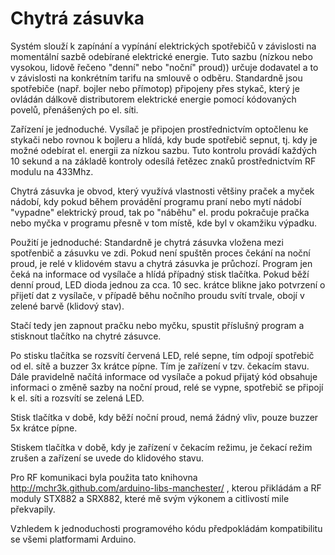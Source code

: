 # Chytrá zásuvka

Systém slouží k zapínání a vypínání elektrických spotřebičů v závislosti na momentální sazbě odebírané elektrické
energie. Tuto sazbu (nízkou nebo vysokou, lidově řečeno "denní" nebo "noční" proud)) určuje dodavatel a to v závislosti 
na konkrétním tarifu na smlouvě o odběru. Standardně jsou spotřebiče (např. bojler nebo přímotop) připojeny přes 
stykač, který je ovládán dálkově distributorem elektrické energie pomocí kódovaných povelů, přenášených po el. síti. 

Zařízení je jednoduché. Vysílač je připojen prostřednictvím optočlenu ke stykači nebo rovnou k bojleru a hlídá,
kdy bude spotřebič sepnut, tj. kdy je možné odebírat el. energii za nízkou sazbu. Tuto kontrolu provádí každých
10 sekund a na základě kontroly odesílá řetězec znaků prostřednictvím RF modulu na 433Mhz.

Chytrá zásuvka je obvod, který využívá vlastnosti většiny praček a myček nádobí, kdy pokud během provádění programu
praní nebo mytí nádobí "vypadne" elektrický proud, tak po "náběhu" el. produ pokračuje pračka nebo myčka v programu
přesně v tom místě, kde byl v okamžiku výpadku. 

Použití je jednoduché: Standardně je chytrá zásuvka vložena mezi spotřenbič a zásuvku ve zdi. Pokud není spuštěn proces 
čekání na noční proud, je relé v klidovém stavu a chytrá zásuvka je průchozí. Program jen čeká na informace od vysílače
a hlídá případný stisk tlačítka. Pokud běží denní proud, LED dioda jednou za cca. 10 sec. krátce blikne jako potvrzení
o přijetí dat z vysílače, v případě běhu nočního proudu svítí trvale, obojí v zelené barvě (klidový stav).

Stačí tedy jen zapnout pračku nebo myčku, spustit příslušný program a stisknout tlačítko na chytré zásuvce.

Po stisku tlačítka se rozsvítí červená LED, relé sepne, tím odpojí spotřebič od el. sítě a buzzer 3x krátce pípne. Tím 
je zařízení v tzv. čekacím stavu. Dále pravidelně načítá informace od vysílače a pokud přijatý kód obsahuje informaci 
o změně sazby na noční proud, relé se vypne, spotřebič se připojí k el. síti a rozsvítí se zelená LED. 

Stisk tlačítka v době, kdy běží noční proud, nemá žádný vliv, pouze buzzer 5x krátce pípne. 

Stiskem tlačítka v době, kdy je zařízení v čekacím režimu, je čekací režim zrušen a zařízení se uvede do klidového stavu.

Pro RF komunikaci byla použita tato knihovna  http://mchr3k.github.com/arduino-libs-manchester/ , kterou přikládám a RF
moduly STX882 a SRX882, které mě svým výkonem a citlivostí mile překvapily.

Vzhledem k jednoduchosti programového kódu předpokládám kompatibilitu se všemi platformami Arduino. 
